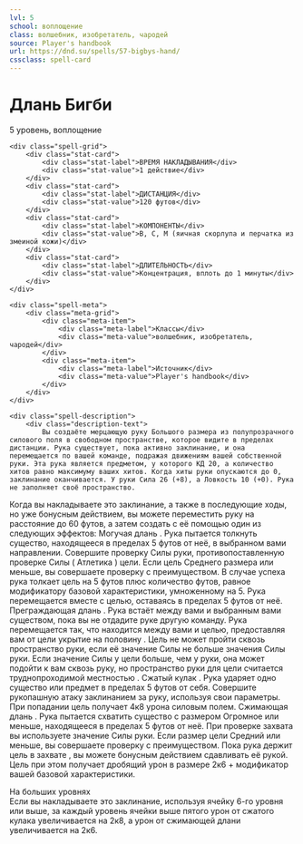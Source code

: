 ```yaml
---
lvl: 5
school: воплощение
class: волшебник, изобретатель, чародей
source: Player's handbook
url: https://dnd.su/spells/57-bigbys-hand/
cssclass: spell-card
---
```


<div class="spell-container">
    <div class="spell-header">
        <h1 class="spell-name">Длань Бигби</h1>
        <div class="spell-level">5 уровень, воплощение</div>
    </div>
    
    <div class="spell-grid">
        <div class="stat-card">
            <div class="stat-label">ВРЕМЯ НАКЛАДЫВАНИЯ</div>
            <div class="stat-value">1 действие</div>
        </div>
        <div class="stat-card">
            <div class="stat-label">ДИСТАНЦИЯ</div>
            <div class="stat-value">120 футов</div>
        </div>
        <div class="stat-card">
            <div class="stat-label">КОМПОНЕНТЫ</div>
            <div class="stat-value">В, С, М (яичная скорлупа и перчатка из змеиной кожи)</div>
        </div>
        <div class="stat-card">
            <div class="stat-label">ДЛИТЕЛЬНОСТЬ</div>
            <div class="stat-value">Концентрация, вплоть до 1 минуты</div>
        </div>
    </div>
    
    <div class="spell-meta">
        <div class="meta-grid">
            <div class="meta-item">
                <div class="meta-label">Классы</div>
                <div class="meta-value">волшебник, изобретатель, чародей</div>
            </div>
            <div class="meta-item">
                <div class="meta-label">Источник</div>
                <div class="meta-value">Player's handbook</div>
            </div>
        </div>
    </div>
    
    <div class="spell-description">
        <div class="description-text">
            Вы создаёте мерцающую руку Большого размера из полупрозрачного силового поля в свободном пространстве, которое видите в пределах дистанции. Рука существует, пока активно заклинание, и она перемещается по вашей команде, подражая движениям вашей собственной руки. Эта рука является предметом, у которого КД 20, а количество хитов равно максимуму ваших хитов. Когда хиты руки опускаются до 0, заклинание оканчивается. У руки Сила 26 (+8), а Ловкость 10 (+0). Рука не заполняет своё пространство.
Когда вы накладываете это заклинание, а также в последующие ходы, но уже бонусным действием, вы можете переместить руку на расстояние до 60 футов, а затем создать с её помощью один из следующих эффектов:
Могучая длань . Рука пытается толкнуть существо, находящееся в пределах 5 футов от неё, в выбранном вами направлении. Совершите проверку Силы руки, противопоставленную проверке Силы ( Атлетика ) цели. Если цель Среднего размера или меньше, вы совершаете проверку с преимуществом. В случае успеха рука толкает цель на 5 футов плюс количество футов, равное модификатору базовой характеристики, умноженному на 5. Рука перемещается вместе с целью, оставаясь в пределах 5 футов от неё.
Преграждающая длань . Рука встаёт между вами и выбранным вами существом, пока вы не отдадите руке другую команду. Рука перемещается так, что находится между вами и целью, предоставляя вам от цели укрытие на половину . Цель не может пройти сквозь пространство руки, если её значение Силы не больше значения Силы руки. Если значение Силы у цели больше, чем у руки, она может подойти к вам сквозь руку, но пространство руки для цели считается труднопроходимой местностью .
Сжатый кулак . Рука ударяет одно существо или предмет в пределах 5 футов от себя. Совершите рукопашную атаку заклинанием за руку, используя свои параметры. При попадании цель получает 4к8 урона силовым полем.
Сжимающая длань . Рука пытается схватить существо с размером Огромное или меньше, находящееся в пределах 5 футов от неё. При проверке захвата вы используете значение Силы руки. Если размер цели Средний или меньше, вы совершаете проверку с преимуществом. Пока рука держит цель в захвате , вы можете бонусным действием сдавливать её рукой. Цель при этом получает дробящий урон в размере 2к6 + модификатор вашей базовой характеристики.
        </div>
        <div class="higher-levels">
            <div class="higher-levels-title">На больших уровнях</div>
            <div class="higher-levels-text">
                Если вы накладываете это заклинание, используя ячейку 6-го уровня или выше, за каждый уровень ячейки выше пятого урон от сжатого кулака увеличивается на 2к8, а урон от сжимающей длани увеличивается на 2к6.
            </div>
        </div>
    </div>
</div>